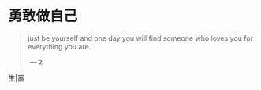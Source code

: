 
# 勇敢做自己
> just be yourself and one day you will find someone who loves you for everything you are.
>
> ​               — z

[生](./_posts/2016-08-15-comeIntoTheWorld.md)|[离](./_posts/2016-10-29-leaveHome.md)


